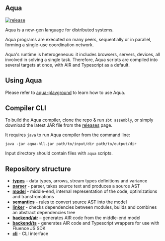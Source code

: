 ## Aqua

[![release](https://github.com/fluencelabs/aqua/actions/workflows/release.yml/badge.svg)](https://github.com/fluencelabs/aqua/actions/workflows/release.yml)

Aqua is a new-gen language for distributed systems.

Aqua programs are executed on many peers, sequentially 
or in parallel, forming a single-use coordination network.

Aqua's runtime is heterogeneous: it includes browsers, servers, devices, all involved in solving a single task.
Therefore, Aqua scripts are compiled into several targets at once, with AIR and Typescript as a default.

## Using Aqua

Please refer to [aqua-playground](https://github.com/fluencelabs/aqua-playground) to learn how to use Aqua.

## Compiler CLI

To build the Aqua compiler, clone the repo & run `sbt assembly`,
or simply download the latest JAR file from the [releases](https://github.com/fluencelabs/aqua/releases) page.

It requires `java` to run Aqua compiler from the command line:

```commandline
java -jar aqua-hll.jar path/to/input/dir path/to/output/dir
```

Input directory should contain files with `aqua` scripts.

## Repository structure

- **[types](./types)** – data types, arrows, stream types definitions and variance
- **[parser](./parser)** - parser, takes source text and produces a source AST
- **[model](./model)** - middle-end, internal representation of the code, optimizations and transfromations
- **[semantics](./semantics)** - rules to convert source AST into the model
- **[linker](./linker)** - checks dependencies between modules, builds and combines an abstract dependencies tree
- **[backend/air](./backend/air)** – generates AIR code from the middle-end model
- **[backend/ts](./backend/ts)** - generates AIR code and Typescript wrappers for use with Fluence JS SDK
- **[cli](./cli)** - CLI interface
